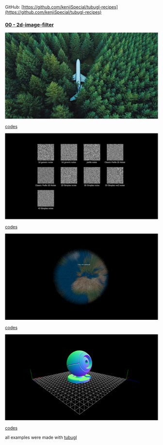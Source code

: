 GitHub: [https://github.com/kenjiSpecial/tubugl-recipes](https://github.com/kenjiSpecial/tubugl-recipes)

### [00 - 2d-image-filter](./app00/index.html)

[![](./app00/thumbnail.png)](./app00/index.html)

[codes](https://github.com/kenjiSpecial/tubugl-3d-shape/blob/master/examples/app00) 

[![](./app01/thumbnail.png)](./app01/index.html)

[codes](https://github.com/kenjiSpecial/tubugl-recipes/tree/master/recipes/01-noise) 

[![](./app02/thumbnail.png)](./app02/index.html)

[codes](https://github.com/kenjiSpecial/tubugl-recipes/tree/master/recipes/02-fur-earth) 

[![](./app03/thumbnail.png)](./app03/index.html)

[codes](https://github.com/kenjiSpecial/tubugl-recipes/tree/master/recipes/03-load-json) 

all examples were made with [tubugl](https://github.com/kenjiSpecial/tubugl)
